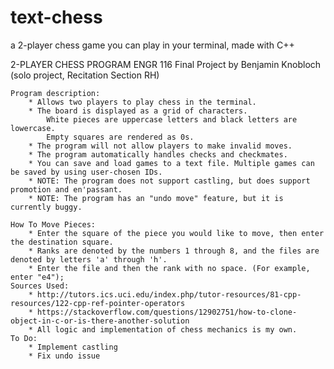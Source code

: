 # text-chess
a 2-player chess game you can play in your terminal, made with C++

2-PLAYER CHESS PROGRAM
    ENGR 116 Final Project
    by Benjamin Knobloch (solo project, Recitation Section RH)
    
    Program description:
        * Allows two players to play chess in the terminal.
        * The board is displayed as a grid of characters.
            White pieces are uppercase letters and black letters are lowercase.
            Empty squares are rendered as 0s.
        * The program will not allow players to make invalid moves.
        * The program automatically handles checks and checkmates.
        * You can save and load games to a text file. Multiple games can be saved by using user-chosen IDs.
        * NOTE: The program does not support castling, but does support promotion and en'passant.
        * NOTE: The program has an "undo move" feature, but it is currently buggy.
    
    How To Move Pieces:
        * Enter the square of the piece you would like to move, then enter the destination square.
        * Ranks are denoted by the numbers 1 through 8, and the files are denoted by letters 'a' through 'h'.
        * Enter the file and then the rank with no space. (For example, enter "e4");
    Sources Used:
        * http://tutors.ics.uci.edu/index.php/tutor-resources/81-cpp-resources/122-cpp-ref-pointer-operators 
        * https://stackoverflow.com/questions/12902751/how-to-clone-object-in-c-or-is-there-another-solution
        * All logic and implementation of chess mechanics is my own.
    To Do:
        * Implement castling
        * Fix undo issue
